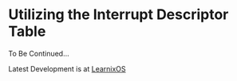 # Utilizing the Interrupt Descriptor Table

To Be Continued...

Latest Development is at [LearnixOS](https://github.com/learnix-os/LearnixOS/)